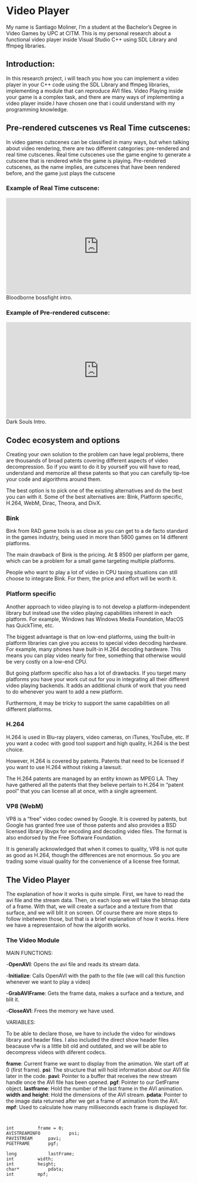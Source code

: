 # Video Player

My name is Santiago Moliner, I’m a student at the Bachelor’s Degree in Video Games by UPC at CITM. This is my personal research about a functional video player inside Visual Studio C++ using SDL Library and ffmpeg libraries.


## Introduction:

In this research project, i will teach you how you can implement a video player in your C++ code using the SDL Library and ffmpeg libraries, implementing a module that can reproduce AVI files. Video Playing inside your game is a complex task, and there are many ways of implementing a video player inside.I have chosen one that i could understand with my programming knowledge.

## Pre-rendered cutscenes vs Real Time cutscenes:

In video games cutscenes can be classified in many ways, but when talking about video rendering, there are two different categories: pre-rendered and real time cutscenes. Real time cutscenes use the game engine to generate a cutscene that is rendered while the game is playing. Pre-rendered cutscenes, as the name implies, are cutscenes that have been rendered before, and the game just plays the cutscene

### Example of Real Time cutscene:

<div style="position:relative;height:0;padding-bottom:52.18%"><iframe src="https://www.youtube.com/watch?v=prmL4_rcbOE" style="position:absolute;width:100%;height:100%;left:0" width="690" height="360" frameborder="0" allow="autoplay; encrypted-media" allowfullscreen></iframe></div>
Bloodborne bossfight intro.


### Example of Pre-rendered cutscene:

<div style="position:relative;height:0;padding-bottom:52.18%"><iframe src="https://www.youtube.com/watch?v=ylFzJ3wRgHw" style="position:absolute;width:100%;height:100%;left:0" width="690" height="360" frameborder="0" allow="autoplay; encrypted-media" allowfullscreen></iframe></div>
Dark Souls Intro.



## Codec ecosystem and options

Creating your own solution to the problem can have legal problems, there are thousands of broad patents covering different aspects of video decompression. So if you want to do it by yourself you will have to read, understand and memorize all these patents so that you can carefully tip-toe your code and algorithms around them.

The best option is to pick one of the existing alternatives and do the best you can with it. Some of the best alternatives are: Bink, Platform specific, H.264, WebM, Dirac, Theora, and DivX.


### Bink

Bink from RAD game tools is as close as you can get to a de facto standard in the games industry, being used in more than 5800 games on 14 different platforms.

The main drawback of Bink is the pricing. At $ 8500 per platform per game, which can be a problem for a small game targeting multiple platforms.

People who want to play a lot of video in CPU taxing situations can still choose to integrate Bink. For them, the price and effort will be worth it.



### Platform specific

Another approach to video playing is to not develop a platform-independent library but instead use the video playing capabilities inherent in each platform. For example, Windows has Windows Media Foundation, MacOS has QuickTime, etc.

The biggest advantage is that on low-end platforms, using the built-in platform libraries can give you access to special video decoding hardware. For example, many phones have built-in H.264 decoding hardware. This means you can play video nearly for free, something that otherwise would be very costly on a low-end CPU.

But going platform specific also has a lot of drawbacks. If you target many platforms you have your work cut out for you in integrating all their different video playing backends. It adds an additional chunk of work that you need to do whenever you want to add a new platform.

Furthermore, it may be tricky to support the same capabilities on all different platforms.


### H.264

H.264 is used in Blu-ray players, video cameras, on iTunes, YouTube, etc. If you want a codec with good tool support and high quality, H.264 is the best choice.

However, H.264 is covered by patents. Patents that need to be licensed if you want to use H.264 without risking a lawsuit.

The H.264 patents are managed by an entity known as MPEG LA. They have gathered all the patents that they believe pertain to H.264 in “patent pool” that you can license all at once, with a single agreement.



### VP8 (WebM)

VP8 is a “free” video codec owned by Google. It is covered by patents, but Google has granted free use of those patents and also provides a BSD licensed library libvpx for encoding and decoding video files. The format is also endorsed by the Free Software Foundation.

It is generally acknowledged that when it comes to quality, VP8 is not quite as good as H.264, though the differences are not enormous. So you are trading some visual quality for the convenience of a license free format.



## The Video Player

The explanation of how it works is quite simple. First, we have to read the avi file and the stream data. Then, on each loop we will take the bitmap data of a frame. With that, we will create a surface and a texture from that surface, and we will blit it on screen. Of course there are more steps to follow inbetween those, but that is a brief explanation of how it works. Here we have a representaion of how the algorith works.


### The Video Module

MAIN FUNCTIONS:

-**OpenAVI**:  Opens the avi file and reads its stream data.

-**Initialize**: Calls OpenAVI with the path to the file (we will call this function whenever we want to play a video)

-**GrabAVIFrame**: Gets the frame data, makes a surface and a texture, and blit it.

-**CloseAVI**: Frees the memory we have used.


VARIABLES:

To be able to declare those, we have to include the video for windows library and header files. I also included the direct show header files beacause vfw is a little bit old and outdated, and we will be able to decompress videos with diferent codecs.

**frame**: Current frame we want to display from the animation. We start off at 0 (first frame). 
**psi**: The structure that will hold information about our AVI file later in the code. 
**pavi**: Pointer to a buffer that receives the new stream handle once the AVI file has been opened. 
**pgf**: Pointer to our GetFrame object. 
**lastframe**: Hold the number of the last frame in the AVI animation. 
**width and height**: Hold the dimensions of the AVI stream.
**pdata**: Pointer to the image data returned after we get a frame of animation from the AVI.
**mpf**: Used to calculate how many milliseconds each frame is displayed for.

```


int			frame = 0;			
AVISTREAMINFO       	psi;      
PAVISTREAM		pavi;     
PGETFRAME		pgf;      

long			lastFrame;
int			width;    
int			height;   
char*			pdata;		
int			mpf;      



```


